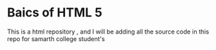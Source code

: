 # Baics of HTML 5 
This is a html repository , and I will be adding all the source code in this repo for samarth college student's  
